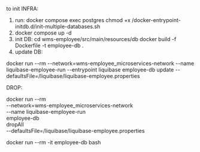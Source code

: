 to init INFRA:

1. run:
   docker compose exec postgres chmod +x /docker-entrypoint-initdb.d/init-multiple-databases.sh
2. docker compose up -d
3. init DB:
   cd wms-employee/src/main/resources/db
   docker build -f Dockerfile -t employee-db .
4. update DB:

docker run --rm
--network=wms-employee_microservices-network
--name liquibase-employee-run
--entrypoint liquibase employee-db update
--defaultsFile=/liquibase/liquibase-employee.properties

   DROP:

   docker run --rm \
   --network=wms-employee_microservices-network \
   --name liquibase-employee-run \
   employee-db \
   dropAll \
   --defaultsFile=/liquibase/liquibase-employee.properties

docker run --rm -it employee-db bash
